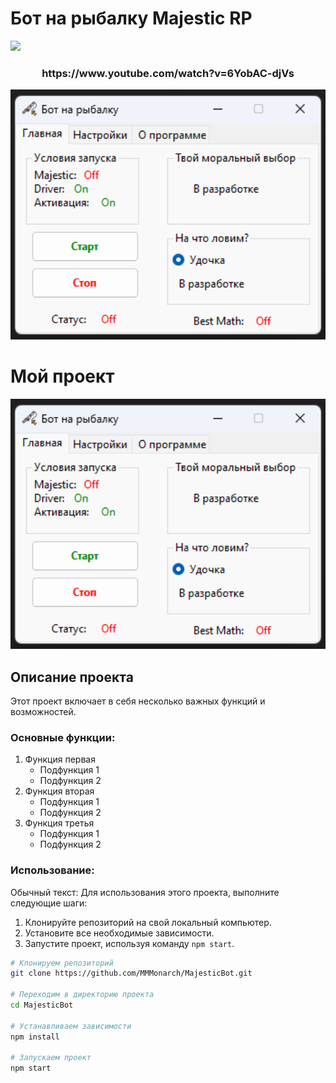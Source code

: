 # Бот на рыбалку Majestic RP


<img src="https://github.com/blackcater/blackcater/raw/main/images/Hi.gif" height="200"/>
<h3 align="center">https://www.youtube.com/watch?v=6YobAC-djVs</h3>
<div align="center">
  <img src="https://github.com/MMMonarch/MajesticBot/blob/main/BotFish.png" height="400"/>
</div>

# Мой проект



<div align="center">
  <img src="https://github.com/MMMonarch/MajesticBot/blob/main/BotFish.png" height="400"/>
</div>

## Описание проекта

Этот проект включает в себя несколько важных функций и возможностей. 

### Основные функции:

1. Функция первая
   - Подфункция 1
   - Подфункция 2
2. Функция вторая
   - Подфункция 1
   - Подфункция 2
3. Функция третья
   - Подфункция 1
   - Подфункция 2

### Использование:

Обычный текст: Для использования этого проекта, выполните следующие шаги:

1. Клонируйте репозиторий на свой локальный компьютер.
2. Установите все необходимые зависимости.
3. Запустите проект, используя команду `npm start`.

```bash
# Клонируем репозиторий
git clone https://github.com/MMMonarch/MajesticBot.git

# Переходим в директорию проекта
cd MajesticBot

# Устанавливаем зависимости
npm install

# Запускаем проект
npm start
